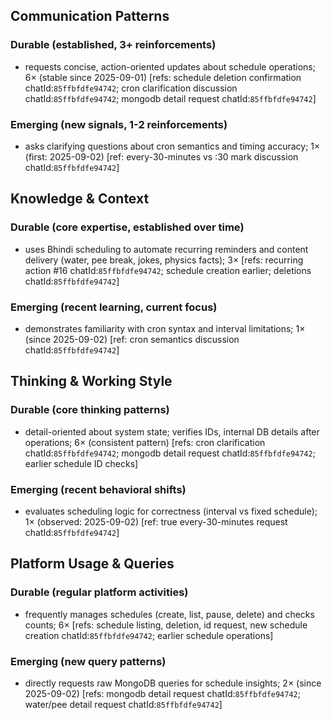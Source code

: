 ## Communication Patterns
### Durable (established, 3+ reinforcements)
- requests concise, action-oriented updates about schedule operations; 6× (stable since 2025-09-01) [refs: schedule deletion confirmation chatId:`85ffbfdfe94742`; cron clarification discussion chatId:`85ffbfdfe94742`; mongodb detail request chatId:`85ffbfdfe94742`]

### Emerging (new signals, 1-2 reinforcements)
- asks clarifying questions about cron semantics and timing accuracy; 1× (first: 2025-09-02) [ref: every-30-minutes vs :30 mark discussion chatId:`85ffbfdfe94742`]

## Knowledge & Context
### Durable (core expertise, established over time)
- uses Bhindi scheduling to automate recurring reminders and content delivery (water, pee break, jokes, physics facts); 3× [refs: recurring action #16 chatId:`85ffbfdfe94742`; schedule creation earlier; deletions chatId:`85ffbfdfe94742`]

### Emerging (recent learning, current focus)
- demonstrates familiarity with cron syntax and interval limitations; 1× (since 2025-09-02) [ref: cron semantics discussion chatId:`85ffbfdfe94742`]

## Thinking & Working Style
### Durable (core thinking patterns)
- detail-oriented about system state; verifies IDs, internal DB details after operations; 6× (consistent pattern) [refs: cron clarification chatId:`85ffbfdfe94742`; mongodb detail request chatId:`85ffbfdfe94742`; earlier schedule ID checks]

### Emerging (recent behavioral shifts)
- evaluates scheduling logic for correctness (interval vs fixed schedule); 1× (observed: 2025-09-02) [ref: true every-30-minutes request chatId:`85ffbfdfe94742`]

## Platform Usage & Queries
### Durable (regular platform activities)
- frequently manages schedules (create, list, pause, delete) and checks counts; 6× [refs: schedule listing, deletion, id request, new schedule creation chatId:`85ffbfdfe94742`; earlier schedule operations]

### Emerging (new query patterns)
- directly requests raw MongoDB queries for schedule insights; 2× (since 2025-09-02) [refs: mongodb detail request chatId:`85ffbfdfe94742`; water/pee detail request chatId:`85ffbfdfe94742`]
